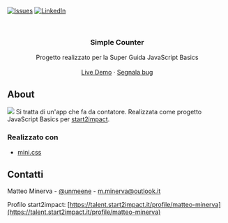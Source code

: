 <!-- PROJECT SHIELDS -->
[![Issues][issues-shield]](https://github.com/UnluckyMeene/simple-counter/issues)
[![LinkedIn][linkedin-shield]](https://www.linkedin.com/in/m-minerva/)



<!-- PROJECT LOGO -->
<br />
<p align="center">
  <h3 align="center">Simple Counter</h3>

  <p align="center">
    Progetto realizzato per la Super Guida JavaScript Basics
    <br />
    <br />
    <a href="https://simple-counter.meene.vercel.app/">Live Demo</a>
    ·
    <a href="https://github.com/UnluckyMeene/simple-counter/issues">Segnala bug</a>
  </p>
</p>



<!-- RIGUARDO IL PROGETTO -->
## About

<a href="https://simple-counter.meene.vercel.app/"><img src="https://i.imgur.com/B2k9wIe.png"/></a>
Si tratta di un'app che fa da contatore. Realizzata come progetto JavaScript Basics per <a href="https://start2impact.it/">start2impact</a>.


### Realizzato con

* [mini.css](https://minicss.org/)



<!-- CONTATTI -->
## Contatti

Matteo Minerva - [@unmeene](https://twitter.com/unmeene) - m.minerva@outlook.it

Profilo start2impact: [https://talent.start2impact.it/profile/matteo-minerva](https://talent.start2impact.it/profile/matteo-minerva)




<!-- MARKDOWN LINKS & IMAGES -->
<!-- https://www.markdownguide.org/basic-syntax/#reference-style-links -->
[issues-shield]: https://img.shields.io/github/issues/UnluckyMeene/air-quality-checker/repo.svg?style=for-the-badge
[issues-url]: https://github.com/UnluckyMeene/repo/issues
[linkedin-shield]: https://img.shields.io/badge/-LinkedIn-black.svg?style=for-the-badge&logo=linkedin&colorB=555
[linkedin-url]: https://linkedin.com/in/UnluckyMeene

